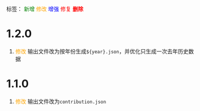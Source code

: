 标签：
<font color=green>新增</font>
<font color=orange>修改</font>
<font color=blue>增强</font>
<font color=red>修复</font>
<font color=red><strong>删除</strong></font>


# 1.2.0
1. <font color=orange>修改</font> 输出文件改为按年份生成`${year}.json`，并优化只生成一次去年历史数据


# 1.1.0
1. <font color=orange>修改</font> 输出文件改为`contribution.json`
